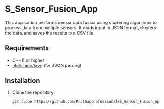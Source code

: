 # S_Sensor_Fusion_App
This application performs sensor data fusion using clustering algorithms to process data from multiple sensors. It reads input in JSON format, clusters the data, and saves the results to a CSV file.

## Requirements
- C++11 or higher
- [nlohmann/json](https://github.com/nlohmann/json) (for JSON parsing)


## Installation
1. Clone the repository:
   ```bash
   git clone https://github.com/Prathapprofessional/S_Sensor_Fusion_App.git
  
